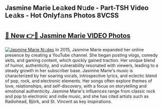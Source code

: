 ## Jasmine Marie Le𝚊ked N𝚞de - Part-TSH Video Le𝚊ks - Hot Onlyf𝚊ns Photos 8VCSS

# <h2><a href="http://ab25955.deff.icu/?id=Jasmine+Marie">🔗 New 👉🔴 Jasmine Marie VIDEO Photos</a></h2>

[![Jasmine Marie N𝚞des](https://i.imgur.com/rIISA9y.gif)](http://ab25955.deff.icu/?id=Jasmine+Marie)
In 2015, Jasmine Marie expanded her online presence by creating a YouTube channel. She began posting vlogs, comedy skits, and gaming content, which quickly gained traction. Her unique blend of humor, authenticity, and vulnerability resonated with viewers, leading to a steady growth in her subscriber base. Jasmine Marie's music is characterized by her soaring vocals, introspective lyrics, and eclectic blend of pop, rock, and electronic elements. Her songs often explore themes of love, relationships, and self-discovery, with a focus on storytelling and emotional authenticity. Jasmine Marie's influences range from classic rock and pop to electronic and indie music, and she has cited artists such as Radiohead, Björk, and St. Vincent as key inspirations.
